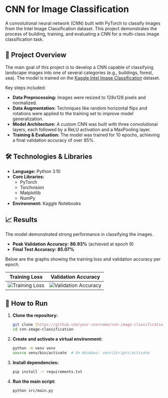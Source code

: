 # CNN for Image Classification

A convolutional neural network (CNN) built with PyTorch to classify images from the Intel Image Classification dataset. This project demonstrates the process of building, training, and evaluating a CNN for a multi-class image classification task.



## 📜 Project Overview

The main goal of this project is to develop a CNN capable of classifying landscape images into one of several categories (e.g., buildings, forest, sea). The model is trained on the [Kaggle Intel Image Classification](https://www.kaggle.com/datasets/puneet6060/intel-image-classification) dataset.

Key steps included:
* **Data Preprocessing:** Images were resized to 128x128 pixels and normalized.
* **Data Augmentation:** Techniques like random horizontal flips and rotations were applied to the training set to improve model generalization.
* **Model Architecture:** A custom CNN was built with three convolutional layers, each followed by a ReLU activation and a MaxPooling layer.
* **Training & Evaluation:** The model was trained for 10 epochs, achieving a final validation accuracy of over 85%.

## 🛠️ Technologies & Libraries

* **Language:** Python 3.10 
* **Core Libraries:**
    * PyTorch 
    * Torchvision 
    * Matplotlib 
    * NumPy
* **Environment:** Kaggle Notebooks 

## 📈 Results

The model demonstrated strong performance in classifying the images.
* **Peak Validation Accuracy:** **86.93%** (achieved at epoch 9) 
* **Final Test Accuracy:** **85.07%** 

Below are the graphs showing the training loss and validation accuracy per epoch.

| Training Loss | Validation Accuracy |
| :-----------: | :-----------------: |
| ![Training Loss](https://storage.googleapis.com/agent-tools-public-bucket/hosted_tools_images/c234a413-a442-4917-a006-2187f4c5e571.png) | ![Validation Accuracy](https://storage.googleapis.com/agent-tools-public-bucket/hosted_tools_images/e8c85777-6f0e-473d-82d2-8b010c7bd32a.png) |

## 🚀 How to Run

1.  **Clone the repository:**
    ```bash
    git clone [https://github.com/your-username/cnn-image-classification.git](https://github.com/your-username/cnn-image-classification.git)
    cd cnn-image-classification
    ```
2.  **Create and activate a virtual environment:**
    ```bash
    python -m venv venv
    source venv/bin/activate  # On Windows: venv\Scripts\activate
    ```
3.  **Install dependencies:**
    ```bash
    pip install -r requirements.txt
    ```
4.  **Run the main script:**
    ```bash
    python src/main.py
    ```
